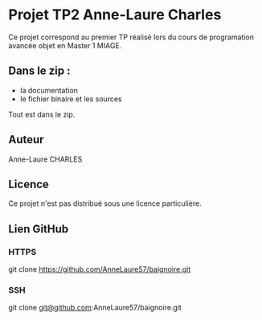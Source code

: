 # Projet TP2 Anne-Laure Charles

Ce projet correspond au premier TP réalisé lors du cours de programation avancée objet en Master 1 MIAGE.

## Dans le zip :

* la documentation
* le fichier binaire et les sources

Tout est dans le zip.

## Auteur

Anne-Laure CHARLES

## Licence

Ce projet n'est pas distribué sous une licence particulière.

## Lien GitHub

### HTTPS

git clone https://github.com/AnneLaure57/baignoire.git

### SSH

git clone git@github.com:AnneLaure57/baignoire.git